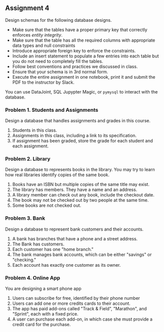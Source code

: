 ## Assignment 4

Design schemas for the following database designs.
* Make sure that the tables have a proper primary key that correctly enforces *entity integrity*.
* Make sure that the table has all the required columns with appropriate data types  and null constraints 
* Introduce appropriate foreign key to enforce the constraints. 
* Include an insert statement to populate a few entries into each table but you do not need to completely fill the tables. 
* Follow best conventions and practices we discussed in class.
* Ensure that your schema is in 3rd normal form.
* Execute the entire assignment in one notebook, print it and submit the PDF to the instructor by Slack. 

You can use DataJoint, SQL Jupypter Magic, or `pymysql` to interact with the database. 


### Problem 1.  Students and Assignments 
Design a database that handles assignments and grades in this course.

1. Students in this class.
2. Assignments in this class, including a link to its specification. 
3. If assignment has been graded, store the grade for each student and each assignment. 


### Problem 2. Library 
Design a database to represents books in the library. You may try to learn how real libraries identify copies of the same book.

1. Books have an ISBN but multiple copies of the same title may exist.
2. The library has members. They have a name and an address. 
3. A library member can check out any book, include the checkout date.
4. The book may not be checked out by two people at the same time. 
5. Some books are not checked out. 

### Problem 3. Bank
Design a database to represent bank customers and their accounts.

1. A bank has branches that have a phone and a street address.
1. The Bank has customers.
2. Each customer has one "home branch."
2. The bank manages bank accounts, which can be either "savings" or "checking."
3. Each account has exactly one customer as its owner.

### Problem 4. Online App
You are designing a smart phone app 

1. Users can subscribe for free, identified by their phone number
2. Users can add one or more credits cards to their account.
3. The app has paid add-ons called "Track & Field", "Marathon", and "Sprint", each with a fixed price.
4. A user can purchase each add-on, in which case she must provide a credit card for the purchase.




